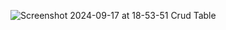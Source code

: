 ![Screenshot 2024-09-17 at 18-53-51 Crud Table](https://github.com/user-attachments/assets/366bc32e-cf91-47cf-9b63-5f341b4fb6ba)
